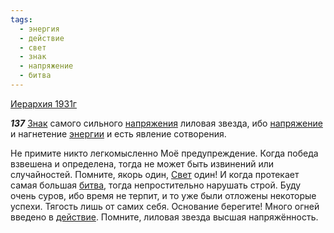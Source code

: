 ```yaml
---
tags:
  - энергия
  - действие
  - свет
  - знак
  - напряжение
  - битва
---
```


[Иерархия 1931г](https://127.0.0.1:4002/agni/1931)

___137___
[Знак](../../../tags/#знак) самого сильного [напряжения](../../../tags/#[напряжение](../../../tags/#напряжение)) лиловая звезда, ибо [напряжение](../../../tags/#напряжение) и нагнетение [энергии](../../../tags/#энергия) и есть явление сотворения.   

Не примите никто легкомысленно Моё предупреждение. Когда победа взвешена и определена, тогда не может быть извинений или случайностей. Помните, якорь один, [Свет](../../../tags/#свет) один! И когда протекает самая большая [битва](../../../tags/#битва), тогда непростительно нарушать строй. Буду очень суров, ибо время не терпит, и то уже были отложены некоторые успехи. Тягость лишь от самих себя. Основание берегите! Много огней введено в [действие](../../../tags/#действие). Помните, лиловая звезда высшая напряжённость.   

